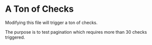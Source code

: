 # A Ton of Checks

Modifying this file will trigger a ton of checks.

The purpose is to test pagination which requires more than 30 checks triggered.

<!--
    Random content for testing: test5
-->
